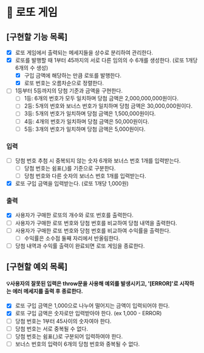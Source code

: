 # 🎫 로또 게임

## [구현할 기능 목록]

- [x] 로또 게임에서 출력되는 메세지들을 상수로 분리하여 관리한다.
- [x] 로또를 발행할 때 1부터 45까지의 서로 다른 임의의 수 6개를 생성한다. (로또 1개당 6개의 수 생성)
  - [x] 구입 금액에 해당하는 만큼 로또를 발행한다.
  - [x] 로또 번호는 오름차순으로 정렬한다.
- [ ] 1등부터 5등까지의 당첨 기준과 금액을 구현한다.
  - [ ] 1등: 6개의 번호가 모두 일치하며 당첨 금액은 2,000,000,000원이다.
  - [ ] 2등: 5개의 번호와 보너스 번호가 일치하며 당첨 금액은 30,000,000원이다.
  - [ ] 3등: 5개의 번호가 일치하며 당첨 금액은 1,500,000원이다.
  - [ ] 4등: 4개의 번호가 일치하며 당첨 금액은 50,000원이다.
  - [ ] 5등: 3개의 번호가 일치하며 당첨 금액은 5,000원이다.

### 입력

- [ ] 당첨 번호 추첨 시 중복되지 않는 숫자 6개와 보너스 번호 1개를 입력받는다.
  - [ ] 당첨 번호는 쉼표(,)를 기준으로 구분한다.
  - [ ] 당첨 번호와 다른 숫자의 보너스 번호 1개를 입력받는다.
- [x] 로또 구입 금액을 입력받는다. (로또 1개당 1,000원)

### 출력

- [x] 사용자가 구매한 로또의 개수와 로또 번호를 출력한다.
- [ ] 사용자가 구매한 로또 번호와 당첨 번호를 비교하여 당첨 내역을 출력한다.
- [ ] 사용자가 구매한 로또 번호와 당첨 번호를 비교하여 수익률을 출력한다.
  - [ ] 수익률은 소수점 둘째 자리에서 반올림한다.
- [ ] 당첨 내역과 수익률 출력이 완료되면 로또 게임을 종료한다.

## [구현할 예외 목록]

#### 💡사용자의 잘못된 입력은 throw문을 사용해 예외를 발생시키고, '[ERROR]'로 시작하는 에러 메세지를 출력 후 종료한다.

- [x] 로또 구입 금액은 1,000으로 나누어 떨어지는 금액이 입력되어야 한다.
- [x] 로또 구입 금액은 숫자로만 입력받아야 한다. (ex 1,000 - ERROR)
- [ ] 당첨 번호는 1부터 45사이의 숫자여야 한다.
- [ ] 당첨 번호는 서로 중복될 수 없다.
- [ ] 당첨 번호는 쉼표(,)로 구분되어 입력하여야 한다.
- [ ] 보너스 번호의 입력이 6개의 당첨 번호와 중복될 수 없다.
